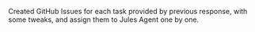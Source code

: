 Created GitHub Issues for each task provided by previous response, with some tweaks, and assign them to Jules Agent one by one.
